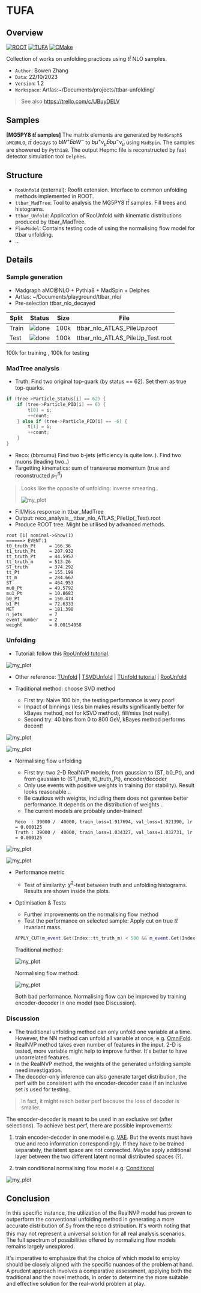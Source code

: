 # TUFA

## Overview

[![ROOT](https://img.shields.io/badge/ROOT-v6.28/04-blue)](https://root.cern.ch/)
[![TUFA](https://img.shields.io/badge/TUFA-v1.2-blue)](https://github.com/peppapiggyme/ttbar-unfolding)
[![CMake](https://github.com/peppapiggyme/ttbar-unfolding/actions/workflows/cmake.yml/badge.svg)](https://github.com/peppapiggyme/ttbar-unfolding/actions/workflows/cmake.yml)

Collection of works on unfolding practices using $t\bar{t}$ NLO samples.

* `Author`: Bowen Zhang
* `Data`: 22/10/2023
* `Version`: 1.2
* `Workspace`: Artlas:~/Documents/projects/ttbar-unfolding/

> See also <https://trello.com/c/UBuyDELV>

## Samples

**[MG5PY8 $t\bar{t}$ samples]** The matrix elements are generated by `MadGraph5 aMC@NLO`, $t\bar{t}$ decays to $bW^{+}\bar{b}bW^{-}$ to $b\mu^{+}\nu_{\mu}\bar{b}b\mu^{-}\bar{\nu}_{\mu}$ using `MadSpin`. The samples are showered by `Pythia8`. The output Hepmc file is reconstructed by fast detector simulation tool `Delphes`.

## Structure

* `RooUnfold` (external): Roofit extension. Interface to common unfolding methods implemented in ROOT.
* `ttbar_MadTree`: Tool to analysis the MG5PY8 $t\bar{t}$ samples. Fill trees and histograms.
* `ttbar_Unfold`: Application of RooUnfold with kinematic distributions produced by ttbar_MadTree.
* `FlowModel`: Contains testing code of using the normalising flow model for ttbar unfolding.
* ...

## Details

### Sample generation

* Madgraph aMC@NLO + Pythia8 + MadSpin + Delphes
* Artlas: ~/Documents/playground/ttbar_nlo/
* Pre-selection ttbar_nlo_decayed

| Split | Status | Size | File |
| --    | --     | --   | --   |
| Train | ![done](./resources/status-done-brightgreen.svg) | 100k | ttbar_nlo_ATLAS_PileUp.root      |
| Test  | ![done](./resources/status-done-brightgreen.svg) | 100k | ttbar_nlo_ATLAS_PileUp_Test.root |

 100k for training , 100k for testing

### MadTree analysis

* Truth: Find two original top-quark (by status == 62). Set them as true top-quarks.

```c++
if (tree->Particle_Status[i] == 62) {
    if (tree->Particle_PID[i] == 6) {
        t[0] = i;
        ++count;
    } else if (tree->Particle_PID[i] == -6) {
        t[1] = i;
        ++count;
    }
}
```

* Reco: (bbmumu) Find two b-jets (efficiency is quite low..). Find two muons (leading two..)
* Targetting kinematics: sum of transverse momentum (true and reconstructed $p_{\text{T}}^{t\bar{t}}$)
>
> Looks like the opposite of unfolding: inverse smearing..
>
> ![my_plot](./resources/dist.png)
>
* Fill/Miss response in ttbar_MadTree
* Output: reco_analysis__ttbar_nlo_ATLAS_PileUp(_Test).root
* Produce ROOT tree. Might be utilised by advanced methods.

```
root [1] nominal->Show(1)
======> EVENT:1
t0_truth_Pt     = 166.36
t1_truth_Pt     = 207.932
tt_truth_Pt     = 44.5957
tt_truth_m      = 513.26
ST_truth        = 374.292
tt_Pt           = 155.199
tt_m            = 284.667
ST              = 464.953
mu0_Pt          = 49.5792
mu1_Pt          = 10.8683
b0_Pt           = 150.474
b1_Pt           = 72.6333
MET             = 181.398
n_jets          = 7
event_number    = 2
weight          = 0.00154058
```

### Unfolding

* Tutorial: follow this [RooUnfold tutorial](https://statisticalmethods.web.cern.ch/StatisticalMethods/unfolding/RooUnfold_01-Methods/).

![my_plot](./resources/unfolding.png)

* Other reference: [TUnfold](https://root.cern.ch/doc/master/classTUnfold.html) | [TSVDUnfold](https://root.cern/doc/v628/classTSVDUnfold.html) | [TUnfold tutorial](https://root.cern.ch/doc/master/group__tutorial__unfold.html) | [RooUnfold](https://gitlab.cern.ch/RooUnfold/RooUnfold)

* Traditional method: choose SVD method

  * First try: Naive 100 bin, the testing performance is very poor!
  * Impact of binnings (less bin makes results significantly better for kBayes method, not for kSVD method), fill/miss (not really).
  * Second try: 40 bins from 0 to 800 GeV, kBayes method performs decent!

![my_plot](./resources/dist_train.png)

![my_plot](./resources/dist_test.png)

* Normalising flow unfolding

  * First try: two 2-D RealNVP models, from gaussian to (ST, b0_Pt), and from gaussian to (ST_truth, t0_truth_Pt), encoder/decoder
  * Only use events with positive weights in training (for stability). Result looks reasonable ..
  * Be cautious with weights, including them does not garentee better performance. It depends on the distribution of weights ..
  * The current models are probably under-trained!
  
  ```text
  Reco  : 39000 /  40000, train_loss=1.917694, val_loss=1.921390, lr = 0.000125
  Truth : 39000 /  40000, train_loss=1.034327, val_loss=1.032731, lr = 0.000125
  ```

![my_plot](./resources/dist2d_realnvp_test.png)

![my_plot](./resources/dist_realnvp_test.png)

* Performance metric

  * Test of similarity: $\chi^2$-test between truth and unfolding histograms. Results are shown inside the plots.

* Optimisation & Tests

  * Further improvements on the normalising flow method
  * Test the performance on selected sample:
  Apply cut on true $t\bar{t}$ invariant mass.
  
  ```cpp
  APPLY_CUT(m_event.Get(Index::tt_truth_m) < 500 && m_event.Get(Index::tt_truth_m) > 200);
  ```

  Traditional method:

  ![my_plot](./resources/sel.png)

  Normalising flow method:
  
  ![my_plot](./resources/sel_nvp.png)

  Both bad performance. Normalising flow can be improved by training encoder-decoder in one model (see Discussion).

### Discussion

* The traditional unfolding method can only unfold one variable at a time.
However, the NN method can unfold all variable at once, e.g. [OmniFold](https://arxiv.org/abs/1911.09107).
* RealNVP method takes even number of features in the input. 2-D is tested, more variable might help to improve further.
It's better to have uncorrelated features.
* In the RealNVP method, the weights of the generated unfolding sample need investigation.
* The decoder-only inference can also generate target distribution, the perf with be consistent with the encoder-decoder case if an inclusive set is used for testing.

> In fact, it might reach better perf because the loss of decoder is smaller.

The encoder-decoder is meant to be used in an exclusive set (after selections). To achieve best perf, there are possible improvements:

1) train encoder-decoder in one model e.g. [VAE](https://github.com/VincentStimper/normalizing-flows/blob/v1.7.2/normflows/core.py#L656).
But the events must have true and reco information correspondingly.
If they have to be trained separately, the latent space are not connected. Maybe apply additional layer between the two different latent normal distributed spaces (?).

2) train conditional normalising flow model e.g. [Conditional](https://github.com/VincentStimper/normalizing-flows/blob/v1.7.2/normflows/core.py#L216)

![my_plot](./resources/dist_realnvp_decoder_test.png)

## Conclusion

In this specific instance, the utilization of the RealNVP model has proven to outperform the conventional unfolding method in generating a more accurate distribution of $S_T$ from the reco distribution.
It's worth noting that this may not represent a universal solution for all real analysis scenarios.
The full spectrum of possibilities offered by normalizing flow models remains largely unexplored.

It's imperative to emphasize that the choice of which model to employ should be closely aligned with the specific nuances of the problem at hand.
A prudent approach involves a comparative assessment, applying both the traditional and the novel methods, in order to determine the more suitable and effective solution for the real-world problem at play.
